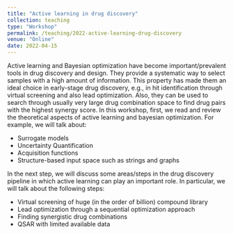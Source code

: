```yaml
---
title: "Active learning in drug discovery"
collection: teaching
type: "Workshop"
permalink: /teaching/2022-active-learning-drug-discovery
venue: "Online"
date: 2022-04-15
---
```


Active learning and Bayesian optimization have become important/prevalent tools in drug discovery and design. They provide a systematic way 
to select samples with a high amount of information. This property has made them an ideal choice in early-stage drug discovery, e.g., in hit identification 
through virtual screening and also lead optimization. Also, they can be used to search through usually very large drug combination space to find
drug pairs with the highest synergy score. In this workshop, first, we read and review the theoretical aspects of active learning and bayesian optimization. For example, we will talk about:

- Surrogate models
- Uncertainty Quantification
- Acquisition functions
- Structure-based input space such as strings and graphs

In the next step, we will discuss some areas/steps in the drug discovery pipeline in which active learning can play an important role. In particular, we will talk about the following steps:

- Virtual screening of huge (in the order of billion) compound library
- Lead optimization through a sequential optimization approach
- Finding synergistic drug combinations
- QSAR with limited available data
